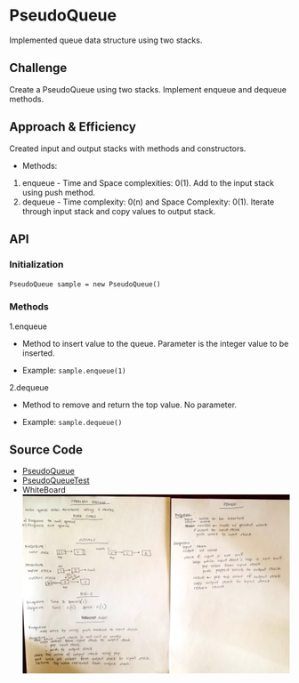# PseudoQueue
Implemented queue data structure using two stacks.

## Challenge
Create a PseudoQueue using two stacks. Implement enqueue and dequeue methods.
## Approach & Efficiency
Created input and output stacks with methods and constructors. 
* Methods:

1. enqueue - Time and Space complexities: 0(1). Add to the input stack using push method.
2. dequeue - Time complexity: 0(n) and Space Complexity: 0(1). Iterate through input stack and copy values to output stack.

## API
### Initialization
`PseudoQueue sample = new PseudoQueue()`
### Methods

1.enqueue
* Method to insert value to the queue. Parameter is the integer value to be inserted.

* Example: `sample.enqueue(1)`

2.dequeue
* Method to remove and return the top value. No parameter.

* Example: `sample.dequeue()`

## Source Code
* [PseudoQueue](./src/main/java/QueueWithStacks/PseudoQueue.java)
* [PseudoQueueTest](./src/test/java/QueueWithStacks/PseudoQueueTest.java)
* WhiteBoard
![alt queue_with_stacks ](../../challenges-401/assets/queue_with_stacks.jpg)